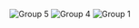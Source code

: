
![Group 5](https://github.com/user-attachments/assets/727271f8-987e-4c78-b4f2-502a5c851189)
![Group 4](https://github.com/user-attachments/assets/7348a9f2-a0a5-45b5-a26e-b17ecccb7a05)
![Group 1](https://github.com/user-attachments/assets/b4b2c8b6-c5e5-4f21-bb22-fceb48351a37)
